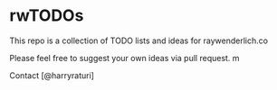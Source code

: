 # rwTODOs

This repo is a collection of TODO lists and ideas for raywenderlich.co


Please feel free to suggest your own ideas via pull request.
m


Contact [@harryraturi] 

